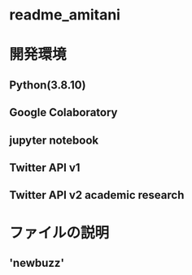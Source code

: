 # readme_amitani
# 開発環境
## Python(3.8.10)
## Google Colaboratory
## jupyter notebook
## Twitter API v1
## Twitter API v2 academic research
# ファイルの説明
##  'newbuzz' 
